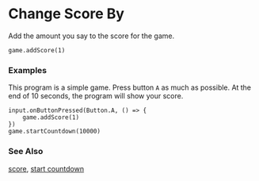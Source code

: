 # Change Score By

Add the amount you say to the score for the game.

```sig
game.addScore(1)
```

### Examples

This program is a simple game.
Press button ``A`` as much as possible.
At the end of 10 seconds, the program will show your score.

```blocks
input.onButtonPressed(Button.A, () => {
    game.addScore(1)
})
game.startCountdown(10000)
```

### See Also

[score](/reference/game/score), [start countdown](/reference/game/start-countdown)
